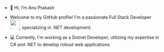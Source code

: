 - 👋 Hi, I’m Anu Prakash
- Welcome to my GitHub profile! I'm a passionate Full Stack Developer <img src="https://media.giphy.com/media/WUlplcMpOCEmTGBtBW/giphy.gif" width="30">, specializing in .NET development. 

- 💻 Currently, I'm working as a Dotnet Developer, utilizing my expertise in C# and .NET to develop robust web applications.  
<!---
anu-prakashkk/anu-prakashkk is a ✨ special ✨ repository because its `README.md` (this file) appears on your GitHub profile.
You can click the Preview link to take a look at your changes.
--->
